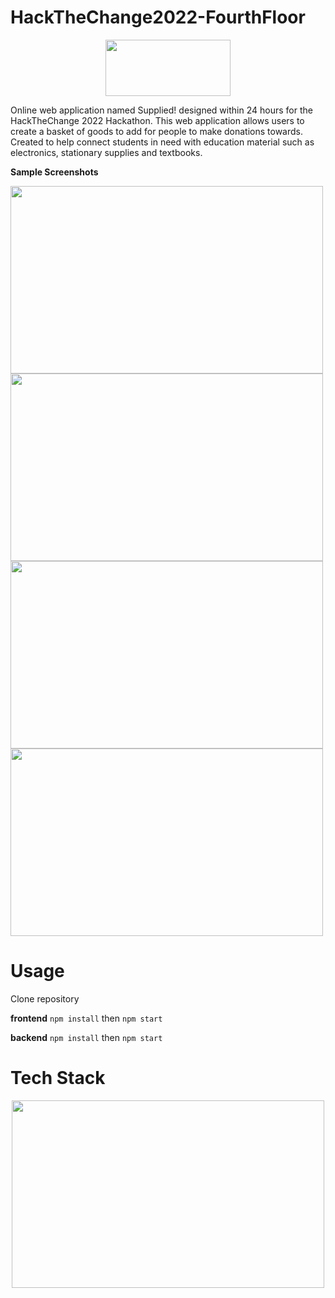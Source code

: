 # HackTheChange2022-FourthFloor

<p align="center">
  <img width="200" height="90" border-radius="10px" src="https://user-images.githubusercontent.com/81478885/202953937-b614c39a-9623-4fc4-b734-81127e464e51.png">
</p>

Online web application named Supplied! designed within 24 hours for the HackTheChange 2022 Hackathon. This web application allows users to create a basket of goods to add for people to make donations towards. Created to help connect students in need with education material such as electronics, stationary supplies and textbooks.

**Sample Screenshots**

<div display="flex" justify-content="center" position="relative">
  <img width="500" height="300" src="https://user-images.githubusercontent.com/81478885/202954215-e73f12c9-073f-4ff0-901d-c83644d3eec7.png">
  <img width="500" height="300" src="https://user-images.githubusercontent.com/81478885/202955057-4a7e3aab-6d99-4a23-9f99-11aa0e5a9361.png">
  <img width="500" height="300" src="https://user-images.githubusercontent.com/81478885/202955320-c1c917fe-dbe8-4bd9-9355-76eb1239606b.png">
  <img width="500" height="300" src="https://user-images.githubusercontent.com/81478885/202955431-d742a96c-5619-451e-93b7-f815558dce1b.png">
</div>

# Usage
Clone repository

**frontend**
``npm install``
then
``npm start``

**backend**
``npm install``
then
``npm start``

# Tech Stack

<p align="center">
  <img width="500" height="300" border-radius="10px" src="https://user-images.githubusercontent.com/81478885/202956047-15912db8-4d4e-4498-9562-f9f2b9c5481d.png">
</p>
